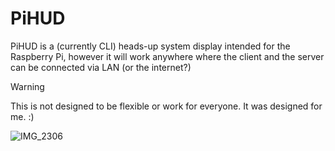 # PiHUD
PiHUD is a (currently CLI) heads-up system display intended for the Raspberry Pi, however it will work anywhere where the client and the server can be connected via LAN (or the internet?)

> [!WARNING]  
> This is not designed to be flexible or work for everyone. It was designed for me. :)

![IMG_2306](https://github.com/user-attachments/assets/4472b10a-b108-4526-8e31-8f120214509e)
